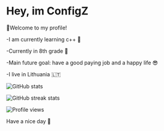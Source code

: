 # Hey, im ConfigZ


👋Welcome to my profile!

-I am currently learning c++ 🧠

-Currently in 8th grade 🏫

-Main future goal: have a good paying job and a happy life 😎

-I live in Lithuania 🇱🇹



![GitHub stats](https://github-readme-stats.vercel.app/api?username=ConfigZ1&show_icons=true&count_private=true&theme=tokyonight)


![GitHub streak stats](https://github-readme-streak-stats.herokuapp.com/?user=ConfigZ1)  

![Profile views](https://gpvc.arturio.dev/ConfigZ1)

Have a nice day 👋

